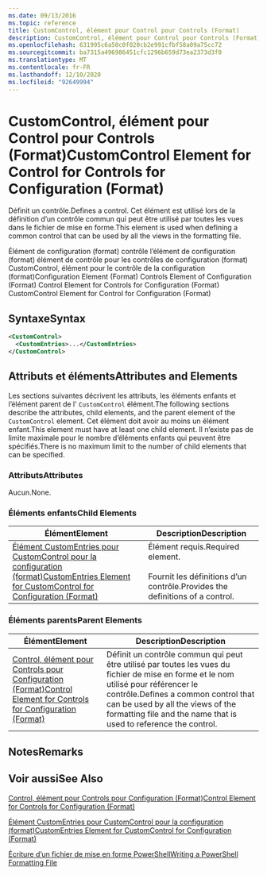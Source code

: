 ```yaml
---
ms.date: 09/13/2016
ms.topic: reference
title: CustomControl, élément pour Control pour Controls (Format)
description: CustomControl, élément pour Control pour Controls (Format)
ms.openlocfilehash: 631995c6a50c0f020cb2e991cfbf58a09a75cc72
ms.sourcegitcommit: ba7315a496986451cfc1296b659d73ea2373d3f0
ms.translationtype: MT
ms.contentlocale: fr-FR
ms.lasthandoff: 12/10/2020
ms.locfileid: "92649994"
---
```

# <a name="customcontrol-element-for-control-for-controls-for-configuration-format"></a><span data-ttu-id="6f266-103">CustomControl, élément pour Control pour Controls (Format)</span><span class="sxs-lookup"><span data-stu-id="6f266-103">CustomControl Element for Control for Controls for Configuration (Format)</span></span>

<span data-ttu-id="6f266-104">Définit un contrôle.</span><span class="sxs-lookup"><span data-stu-id="6f266-104">Defines a control.</span></span> <span data-ttu-id="6f266-105">Cet élément est utilisé lors de la définition d’un contrôle commun qui peut être utilisé par toutes les vues dans le fichier de mise en forme.</span><span class="sxs-lookup"><span data-stu-id="6f266-105">This element is used when defining a common control that can be used by all the views in the formatting file.</span></span>

<span data-ttu-id="6f266-106">Élément de configuration (format) contrôle l’élément de configuration (format) élément de contrôle pour les contrôles de configuration (format) CustomControl, élément pour le contrôle de la configuration (format)</span><span class="sxs-lookup"><span data-stu-id="6f266-106">Configuration Element (Format) Controls Element of Configuration (Format) Control Element for Controls for Configuration (Format) CustomControl Element for Control for Configuration (Format)</span></span>

## <a name="syntax"></a><span data-ttu-id="6f266-107">Syntaxe</span><span class="sxs-lookup"><span data-stu-id="6f266-107">Syntax</span></span>

```xml
<CustomControl>
  <CustomEntries>...</CustomEntries>
</CustomControl>
```

## <a name="attributes-and-elements"></a><span data-ttu-id="6f266-108">Attributs et éléments</span><span class="sxs-lookup"><span data-stu-id="6f266-108">Attributes and Elements</span></span>

<span data-ttu-id="6f266-109">Les sections suivantes décrivent les attributs, les éléments enfants et l’élément parent de l' `CustomControl` élément.</span><span class="sxs-lookup"><span data-stu-id="6f266-109">The following sections describe the attributes, child elements, and the parent element of the `CustomControl` element.</span></span> <span data-ttu-id="6f266-110">Cet élément doit avoir au moins un élément enfant.</span><span class="sxs-lookup"><span data-stu-id="6f266-110">This element must have at least one child element.</span></span> <span data-ttu-id="6f266-111">Il n’existe pas de limite maximale pour le nombre d’éléments enfants qui peuvent être spécifiés.</span><span class="sxs-lookup"><span data-stu-id="6f266-111">There is no maximum limit to the number of child elements that can be specified.</span></span>

### <a name="attributes"></a><span data-ttu-id="6f266-112">Attributs</span><span class="sxs-lookup"><span data-stu-id="6f266-112">Attributes</span></span>

<span data-ttu-id="6f266-113">Aucun.</span><span class="sxs-lookup"><span data-stu-id="6f266-113">None.</span></span>

### <a name="child-elements"></a><span data-ttu-id="6f266-114">Éléments enfants</span><span class="sxs-lookup"><span data-stu-id="6f266-114">Child Elements</span></span>

|<span data-ttu-id="6f266-115">Élément</span><span class="sxs-lookup"><span data-stu-id="6f266-115">Element</span></span>|<span data-ttu-id="6f266-116">Description</span><span class="sxs-lookup"><span data-stu-id="6f266-116">Description</span></span>|
|-------------|-----------------|
|[<span data-ttu-id="6f266-117">Élément CustomEntries pour CustomControl pour la configuration (format)</span><span class="sxs-lookup"><span data-stu-id="6f266-117">CustomEntries Element for CustomControl for Configuration (Format)</span></span>](./customentries-element-for-customcontrol-for-controls-for-configuration-format.md)|<span data-ttu-id="6f266-118">Élément requis.</span><span class="sxs-lookup"><span data-stu-id="6f266-118">Required element.</span></span><br /><br /> <span data-ttu-id="6f266-119">Fournit les définitions d’un contrôle.</span><span class="sxs-lookup"><span data-stu-id="6f266-119">Provides the definitions of a control.</span></span>|

### <a name="parent-elements"></a><span data-ttu-id="6f266-120">Éléments parents</span><span class="sxs-lookup"><span data-stu-id="6f266-120">Parent Elements</span></span>

|<span data-ttu-id="6f266-121">Élément</span><span class="sxs-lookup"><span data-stu-id="6f266-121">Element</span></span>|<span data-ttu-id="6f266-122">Description</span><span class="sxs-lookup"><span data-stu-id="6f266-122">Description</span></span>|
|-------------|-----------------|
|[<span data-ttu-id="6f266-123">Control, élément pour Controls pour Configuration (Format)</span><span class="sxs-lookup"><span data-stu-id="6f266-123">Control Element for Controls for Configuration (Format)</span></span>](./control-element-for-controls-for-configuration-format.md)|<span data-ttu-id="6f266-124">Définit un contrôle commun qui peut être utilisé par toutes les vues du fichier de mise en forme et le nom utilisé pour référencer le contrôle.</span><span class="sxs-lookup"><span data-stu-id="6f266-124">Defines a common control that can be used by all the views of the formatting file and the name that is used to reference the control.</span></span>|

## <a name="remarks"></a><span data-ttu-id="6f266-125">Notes</span><span class="sxs-lookup"><span data-stu-id="6f266-125">Remarks</span></span>

## <a name="see-also"></a><span data-ttu-id="6f266-126">Voir aussi</span><span class="sxs-lookup"><span data-stu-id="6f266-126">See Also</span></span>

[<span data-ttu-id="6f266-127">Control, élément pour Controls pour Configuration (Format)</span><span class="sxs-lookup"><span data-stu-id="6f266-127">Control Element for Controls for Configuration (Format)</span></span>](./control-element-for-controls-for-configuration-format.md)

[<span data-ttu-id="6f266-128">Élément CustomEntries pour CustomControl pour la configuration (format)</span><span class="sxs-lookup"><span data-stu-id="6f266-128">CustomEntries Element for CustomControl for Configuration (Format)</span></span>](./customentries-element-for-customcontrol-for-controls-for-configuration-format.md)

[<span data-ttu-id="6f266-129">Écriture d’un fichier de mise en forme PowerShell</span><span class="sxs-lookup"><span data-stu-id="6f266-129">Writing a PowerShell Formatting File</span></span>](./writing-a-powershell-formatting-file.md)
